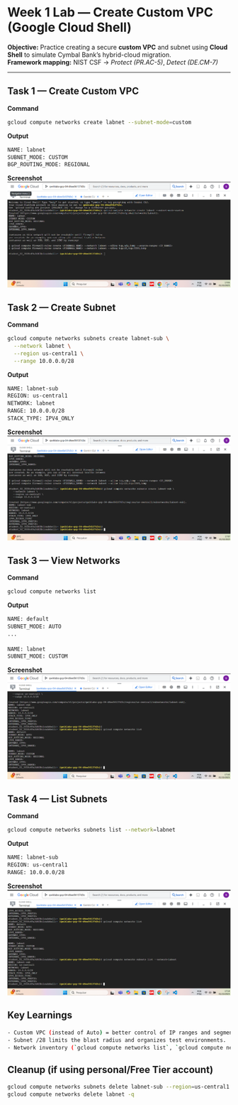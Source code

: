 # Week 1 Lab — Create Custom VPC (Google Cloud Shell)

**Objective:** Practice creating a secure **custom VPC** and subnet using **Cloud Shell** to simulate Cymbal Bank’s hybrid-cloud migration.  
**Framework mapping:** NIST CSF → *Protect (PR.AC-5)*, *Detect (DE.CM-7)*

---

## Task 1 — Create Custom VPC

**Command**
```bash
gcloud compute networks create labnet --subnet-mode=custom
```
**Output**
```bash
NAME: labnet
SUBNET_MODE: CUSTOM
BGP_ROUTING_MODE: REGIONAL
```
**Screenshot**
![VPC Created](../../evidence/week1/vpc-create.png)

## Task 2 — Create Subnet

**Command**
```bash
gcloud compute networks subnets create labnet-sub \
  --network labnet \
  --region us-central1 \
  --range 10.0.0.0/28
```
**Output**
```bash
NAME: labnet-sub
REGION: us-central1
NETWORK: labnet
RANGE: 10.0.0.0/28
STACK_TYPE: IPV4_ONLY
```
**Screenshot**
![Subnet Created](../../evidence/week1/vpc-subnet.png)

## Task 3 — View Networks

**Command**
```bash
gcloud compute networks list
```
**Output**
```bash
NAME: default
SUBNET_MODE: AUTO
...

NAME: labnet
SUBNET_MODE: CUSTOM
```
**Screenshot**
![Networks List](../../evidence/week1/vpc-list.png)

## Task 4 — List Subnets

**Command**
```bash
gcloud compute networks subnets list --network=labnet
```
**Output**
```bash
NAME: labnet-sub
REGION: us-central1
RANGE: 10.0.0.0/28
```
**Screenshot**
![Subnets List](../../evidence/week1/vpc-subnets.png)

## Key Learnings
```bash
- Custom VPC (instead of Auto) = better control of IP ranges and segmentation, reducing attack surface.
- Subnet /28 limits the blast radius and organizes test environments.
- Network inventory (`gcloud compute networks list`, `gcloud compute networks subnets list`) is the foundation of governance and auditing.
```

## Cleanup (if using personal/Free Tier account)
```bash
gcloud compute networks subnets delete labnet-sub --region=us-central1 -q
gcloud compute networks delete labnet -q
```
